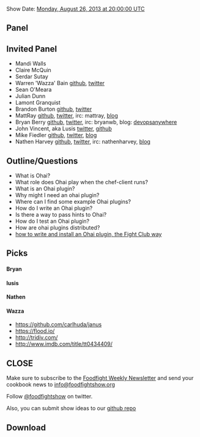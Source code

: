 Show Date:  [Monday, August 26, 2013 at 20:00:00 UTC](http://www.timeanddate.com/worldclock/fixedtime.html?msg=Food+Fight+Show+-+Ohai+Plugins&iso=20130826T16&p1=419&ah=1)

Panel<a name="panel"></a>
-----

Invited Panel
-------------

* Mandi Walls
* Claire McQuin
* Serdar Sutay
* Warren 'Wazza' Bain [github](http://github.com/thoughtcroft), [twitter](https://twitter.com/thoughtcroft)
* Sean O'Meara
* Julian Dunn
* Lamont Granquist
* Brandon Burton [github](http://github.com/solarce), [twitter](https://twitter.com/solarce)
* MattRay [github](http://github.com/mattray), [twitter](http://twitter.com/mattray), irc: mattray, [blog](http://www.leastresistance.net/)
* Bryan Berry [github](http://github.com/bryanwb), [twitter](http://twitter.com/bryanwb), irc: bryanwb, blog: [devopsanywhere](http://devopsanywhere.blogspot.com)
* John Vincent, aka Lusis [twitter](https://twitter.com/#!/lusis), [github](https://github.com/lusis)
* Mike Fiedler [github](http://github.com/miketheman), [twitter](http://twitter.com/mikefiedler), [blog](http://www.miketheman.net)
* Nathen Harvey [github](http://github.com/nathenharvey), [twitter](http://twitter.com/nathenharvey), irc: nathenharvey, [blog](http://nathenharvey.com)


Outline/Questions
-----------------
* What is Ohai?
* What role does Ohai play when the chef-client runs?
* What is an Ohai plugin?
* Why might I need an ohai plugin?
* Where can I find some example Ohai plugins?
* How do I write an Ohai plugin?
* Is there a way to pass hints to Ohai?
* How do I test an Ohai plugin?
* How are ohai plugins distributed?
* [how to write and install an Ohai plugin, the Fight Club way](http://ninefold.com/blog/cloud-programming/cloud-programming-part-four-how-to-write-and-install-an-ohai-plugin-the-fight-club-way/)


Picks<a name="picks"></a>
-----

#### Bryan  

#### lusis  

#### Nathen  

#### Wazza

- https://github.com/carlhuda/janus
- https://flood.io/
- http://tridiv.com/
- http://www.imdb.com/title/tt0434409/


CLOSE
-----

Make sure to subscribe to the [Foodfight Weekly Newsletter](http://bit.ly/ffsmail) and send your cookbook
news to info@foodfightshow.org

Follow [@foodfightshow](http://twitter.com/foodfightshow) on twitter.

Also, you can submit show ideas to our [github repo](https://github.com/foodfight/showz)



Download
--------
